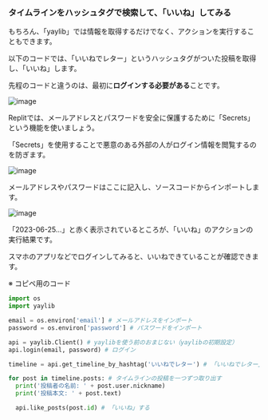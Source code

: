 ### タイムラインをハッシュタグで検索して、「いいね」してみる

もちろん、「yaylib」では情報を取得するだけでなく、アクションを実行することもできます。

以下のコードでは、「いいねでレター」というハッシュタグがついた投稿を取得し、「いいね」します。

先程のコードと違うのは、最初に**ログインする必要がある**ことです。

![image](https://github.com/qvcoz/testing/assets/132273317/051673cc-9ed7-4fda-ba55-849d3fd9e2b1)

Replitでは、メールアドレスとパスワードを安全に保護するために「Secrets」という機能を使いましょう。

「Secrets」を使用することで悪意のある外部の人がログイン情報を閲覧するのを防ぎます。

![image](https://github.com/qvcoz/testing/assets/132273317/a477d673-e0c1-4a15-a30d-97c25ccb2819)

メールアドレスやパスワードはここに記入し、ソースコードからインポートします。

![image](https://github.com/qvcoz/testing/assets/132273317/3cafbb1c-1c31-4e75-9ef0-29e52733c020)


「2023-06-25...」と赤く表示されているところが、「いいね」のアクションの実行結果です。

スマホのアプリなどでログインしてみると、いいねできていることが確認できます。

※ コピペ用のコード

```python
import os
import yaylib

email = os.environ['email'] # メールアドレスをインポート
password = os.environ['password'] # パスワードをインポート

api = yaylib.Client() # yaylibを使う前のおまじない（yaylibの初期設定）
api.login(email, password) # ログイン

timeline = api.get_timeline_by_hashtag('いいねでレター') # 「いいねでレター」でハッシュタグを検索

for post in timeline.posts: # タイムラインの投稿を一つずつ取り出す
  print('投稿者の名前: ' + post.user.nickname)
  print('投稿本文: ' + post.text)

  api.like_posts(post.id) # 「いいね」する
```
